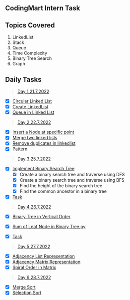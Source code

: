 ## CodingMart Intern Task

## Topics Covered
 1. LinkedList
 2. Stack
 3. Queue
 4. Time Complexity
 5. Binary Tree Search
 6. Graph
## Daily Tasks
 

> [Day 1 21.7.2022](https://github.com/kishorekumarcodingmart/Intern/tree/main/Day%201%2021.7.2022 "Day 1 21.7.2022")

 - [x] [Circular Linked List](https://github.com/kishorekumarcodingmart/Intern/blob/main/Day%201%2021.7.2022/Circular%20Linked%20List.py "Circular Linked List.py")
 - [x] [Create LinkedList](https://github.com/kishorekumarcodingmart/Intern/blob/main/Day%201%2021.7.2022/Create%20LinkedList.py "Create LinkedList.py")
 - [x] [Queue in Linked List](https://github.com/kishorekumarcodingmart/Intern/blob/main/Day%201%2021.7.2022/Queue%20in%20Linked%20List.py "Queue in Linked List.py")

> [Day 2 22.7.2022](https://github.com/kishorekumarcodingmart/Intern/tree/main/Day%202%2022.7.2022 "Day 2 22.7.2022")

 - [x] [Insert a Node at specific point](https://github.com/kishorekumarcodingmart/Intern/blob/main/Day%202%2022.7.2022/Insert%20a%20Node%20at%20specific%20point.py "Insert a Node at specific point.py")
 - [x] [Merge two linked lists](https://github.com/kishorekumarcodingmart/Intern/blob/main/Day%202%2022.7.2022/Merge%20two%20linked%20lists.py "Merge two linked lists.py")
 - [x] [Remove duplicates in linkedlist](https://github.com/kishorekumarcodingmart/Intern/blob/main/Day%202%2022.7.2022/Remove%20duplicates%20in%20linkedlist.py "Remove duplicates in linkedlist.py")
 - [x] [Pattern](https://github.com/kishorekumarcodingmart/Intern/blob/main/Day%202%2022.7.2022/pattern.py "pattern.py")

> [Day 3 25.7.2022](https://github.com/kishorekumarcodingmart/Intern/tree/main/Day%203%2025.7.2022 "Day 3 25.7.2022")

 - [x] [Implement Binary Search Tree](https://github.com/kishorekumarcodingmart/Intern/blob/main/Day%203%2025.7.2022/Implement%20Binary%20Search%20Tree.py "Implement Binary Search Tree.py")
	 - [x] Create a binary search tree and traverse using DFS
	 - [x] Create a binary search tree and traverse using BFS
	 - [x] Find the height of the binary search tree
	 - [x] Find the common ancestor in a binary tree
 - [x] [Task](https://github.com/kishorekumarcodingmart/Intern/blob/main/Day%203%2025.7.2022/task.py "task.py")

> [Day 4 26.7.2022](https://github.com/kishorekumarcodingmart/Intern/tree/main/Day%204%2026.7.2022 "Day 4 26.7.2022")

 - [x] [Binary Tree in Vertical Order](https://github.com/kishorekumarcodingmart/Intern/blob/main/Day%204%2026.7.2022/Binary%20Tree%20in%20Vertical%20Order.py "Binary Tree in Vertical Order.py")
 - [x] [Sum of Leaf Node in Binary Tree.py](https://github.com/kishorekumarcodingmart/Intern/blob/main/Day%204%2026.7.2022/Sum%20of%20Leaf%20Node%20in%20Binary%20Tree.py "Sum of Leaf Node in Binary Tree.py")
 - [x] [Task](https://github.com/kishorekumarcodingmart/Intern/blob/main/Day%204%2026.7.2022/task.py "task.py")

 

> [Day 5 27.7.2022](https://github.com/kishorekumarcodingmart/Intern/tree/main/Day%205%2027.7.2022 "Day 5 27.7.2022")

 - [x] [Adjacency List Representation](https://github.com/kishorekumarcodingmart/Intern/blob/main/Day%205%2027.7.2022/Adjacency%20List%20Representation.py "Adjacency List Representation.py")
 - [x] [Adjacency Matrix Representation](https://github.com/kishorekumarcodingmart/Intern/blob/main/Day%205%2027.7.2022/Adjacency%20Matrix%20Representation.py "Adjacency Matrix Representation.py") 
 - [x] [Spiral Order in Matrix](https://github.com/kishorekumarcodingmart/Intern/blob/main/Day%205%2027.7.2022/spiralOrder.py "spiralOrder.py")

> [Day 6 28.7.2022](https://github.com/kishorekumarcodingmart/Intern/tree/main/Day%206%2028.7.2022 "Day 6 28.7.2022")

 - [x] [Merge Sort](https://github.com/kishorekumarcodingmart/Intern/blob/main/Day%206%2028.7.2022/Merge%20Sort.py "Merge Sort.py")
 - [x] [Selection Sort](https://github.com/kishorekumarcodingmart/Intern/blob/main/Day%206%2028.7.2022/Selection%20Sort.py "Selection Sort.py")

